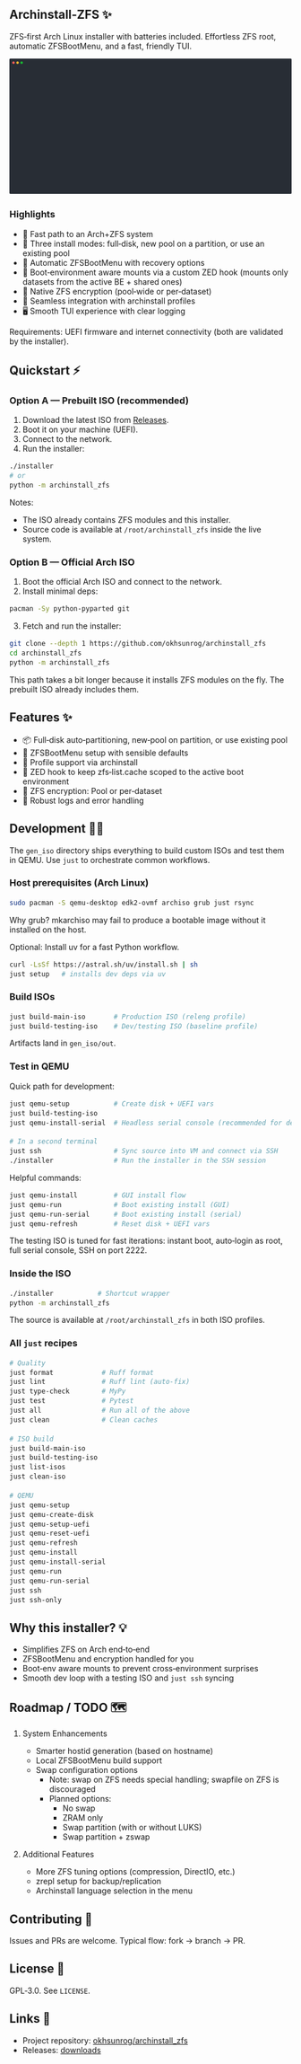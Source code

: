 ## Archinstall‑ZFS ✨

ZFS‑first Arch Linux installer with batteries included. Effortless ZFS root, automatic ZFSBootMenu, and a fast, friendly TUI.

[![Demo](assets/archinstall-demo.svg)](https://asciinema.org/a/Lt0B9qvvu9bLPpkAV96SC5prq)

### Highlights

- 🚀 Fast path to an Arch+ZFS system
- 🧰 Three install modes: full‑disk, new pool on a partition, or use an existing pool
- 🧯 Automatic ZFSBootMenu with recovery options
- 🧪 Boot‑environment aware mounts via a custom ZED hook (mounts only datasets from the active BE + shared ones)
- 🔐 Native ZFS encryption (pool‑wide or per‑dataset)
- 🧩 Seamless integration with archinstall profiles
- 🖥️ Smooth TUI experience with clear logging

Requirements: UEFI firmware and internet connectivity (both are validated by the installer).

## Quickstart ⚡

### Option A — Prebuilt ISO (recommended)

1) Download the latest ISO from [Releases](https://github.com/okhsunrog/archinstall_zfs/releases).
2) Boot it on your machine (UEFI).
3) Connect to the network.
4) Run the installer:

```bash
./installer
# or
python -m archinstall_zfs
```

Notes:
- The ISO already contains ZFS modules and this installer.
- Source code is available at `/root/archinstall_zfs` inside the live system.

### Option B — Official Arch ISO

1) Boot the official Arch ISO and connect to the network.
2) Install minimal deps:

```bash
pacman -Sy python-pyparted git
```

3) Fetch and run the installer:

```bash
git clone --depth 1 https://github.com/okhsunrog/archinstall_zfs
cd archinstall_zfs
python -m archinstall_zfs
```

This path takes a bit longer because it installs ZFS modules on the fly. The prebuilt ISO already includes them.

## Features ✨

- 📦 Full‑disk auto‑partitioning, new‑pool on partition, or use existing pool
- 🧭 ZFSBootMenu setup with sensible defaults
- 🧩 Profile support via archinstall
- 🧱 ZED hook to keep zfs‑list.cache scoped to the active boot environment
- 🔐 ZFS encryption: Pool or per‑dataset
- 🧾 Robust logs and error handling

## Development 🧑‍💻

The `gen_iso` directory ships everything to build custom ISOs and test them in QEMU. Use `just` to orchestrate common workflows.

### Host prerequisites (Arch Linux)

```bash
sudo pacman -S qemu-desktop edk2-ovmf archiso grub just rsync
```

Why grub? mkarchiso may fail to produce a bootable image without it installed on the host.

Optional: Install uv for a fast Python workflow.

```bash
curl -LsSf https://astral.sh/uv/install.sh | sh
just setup   # installs dev deps via uv
```

### Build ISOs

```bash
just build-main-iso       # Production ISO (releng profile)
just build-testing-iso    # Dev/testing ISO (baseline profile)
```

Artifacts land in `gen_iso/out`.

### Test in QEMU

Quick path for development:

```bash
just qemu-setup           # Create disk + UEFI vars
just build-testing-iso
just qemu-install-serial  # Headless serial console (recommended for dev)

# In a second terminal
just ssh                  # Sync source into VM and connect via SSH
./installer               # Run the installer in the SSH session
```

Helpful commands:

```bash
just qemu-install         # GUI install flow
just qemu-run             # Boot existing install (GUI)
just qemu-run-serial      # Boot existing install (serial)
just qemu-refresh         # Reset disk + UEFI vars
```

The testing ISO is tuned for fast iterations: instant boot, auto‑login as root, full serial console, SSH on port 2222.

### Inside the ISO

```bash
./installer           # Shortcut wrapper
python -m archinstall_zfs
```

The source is available at `/root/archinstall_zfs` in both ISO profiles.

### All `just` recipes

```bash
# Quality
just format            # Ruff format
just lint              # Ruff lint (auto-fix)
just type-check        # MyPy
just test              # Pytest
just all               # Run all of the above
just clean             # Clean caches

# ISO build
just build-main-iso
just build-testing-iso
just list-isos
just clean-iso

# QEMU
just qemu-setup
just qemu-create-disk
just qemu-setup-uefi
just qemu-reset-uefi
just qemu-refresh
just qemu-install
just qemu-install-serial
just qemu-run
just qemu-run-serial
just ssh
just ssh-only
```

## Why this installer? 💡

- Simplifies ZFS on Arch end‑to‑end
- ZFSBootMenu and encryption handled for you
- Boot‑env aware mounts to prevent cross‑environment surprises
- Smooth dev loop with a testing ISO and `just ssh` syncing

## Roadmap / TODO 🗺️

1. System Enhancements
   - Smarter hostid generation (based on hostname)
   - Local ZFSBootMenu build support
   - Swap configuration options
     - Note: swap on ZFS needs special handling; swapfile on ZFS is discouraged
     - Planned options:
       - No swap
       - ZRAM only
       - Swap partition (with or without LUKS)
       - Swap partition + zswap

2. Additional Features
   - More ZFS tuning options (compression, DirectIO, etc.)
   - zrepl setup for backup/replication
   - Archinstall language selection in the menu

## Contributing 🤝

Issues and PRs are welcome. Typical flow: fork → branch → PR.

## License 📄

GPL‑3.0. See `LICENSE`.

## Links 🔗

- Project repository: [okhsunrog/archinstall_zfs](https://github.com/okhsunrog/archinstall_zfs)
- Releases: [downloads](https://github.com/okhsunrog/archinstall_zfs/releases)
